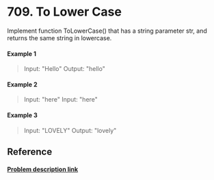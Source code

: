 # 709. To Lower Case

Implement function ToLowerCase() that has a string parameter str, and returns the same string in lowercase.

#### Example 1

> Input: "Hello"
> Output: "hello"

#### Example 2

> Input: "here"
> Input: "here"

#### Example 3

> Input: "LOVELY"
> Output: "lovely"

## Reference

#### [Problem description link](https://leetcode.com/problems/to-lower-case/description/)